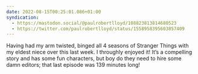 ```yaml
---
date: 2022-08-15T00:25:01.086+01:00
syndication:
  - https://mastodon.social/@paulrobertlloyd/108823813814680523
  - https://twitter.com/paulrobertlloyd/status/1558958395603857409
---
```


Having had my arm twisted, binged all 4 seasons of Stranger Things with my eldest niece over this last week. I throughly enjoyed it! It’s a compelling story and has some fun characters, but boy do they need to hire some damn editors; that last episode was 139 minutes long!
